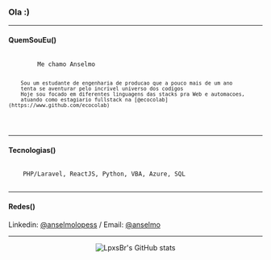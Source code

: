 ### Ola :)

----

#### QuemSouEu()

<div align="left">
  <code>
        Me chamo Anselmo

        Sou um estudante de engenharia de producao que a pouco mais de um ano
        tenta se aventurar pelo incrivel universo dos codigos
        Hoje sou focado em diferentes linguagens das stacks pra Web e automacoes,
        atuando como estagiario fullstack na [@ecocolab](https://www.github.com/ecocolab)
  </code>
</div>

----

#### Tecnologias()

<div align="left">
  <code>
    PHP/Laravel, ReactJS, Python, VBA, Azure, SQL
  </code>
</div>

----

#### Redes()

<div align="left">
  Linkedin: <a href="https://www.linkedin.com/in/anselmolopess/">@anselmolopess</a>
  /
  Email: <a href="mailto:anselmolopes.an@gmail.com">@anselmo</a>
</div>

----

<div align="center">

  ![LpxsBr's GitHub stats](https://github-readme-stats.vercel.app/api?username=Lpxsbr&show_icons=true&theme=radical&include_all_commits=true&count_private=true)

</div>
